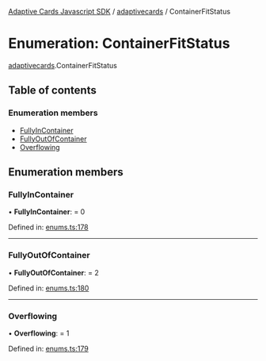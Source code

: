 [Adaptive Cards Javascript SDK](../README.md) / [adaptivecards](../modules/adaptivecards.md) / ContainerFitStatus

# Enumeration: ContainerFitStatus

[adaptivecards](../modules/adaptivecards.md).ContainerFitStatus

## Table of contents

### Enumeration members

- [FullyInContainer](adaptivecards.containerfitstatus.md#fullyincontainer)
- [FullyOutOfContainer](adaptivecards.containerfitstatus.md#fullyoutofcontainer)
- [Overflowing](adaptivecards.containerfitstatus.md#overflowing)

## Enumeration members

### FullyInContainer

• **FullyInContainer**: = 0

Defined in: [enums.ts:178](https://github.com/microsoft/AdaptiveCards/blob/0938a1f10/source/nodejs/adaptivecards/src/enums.ts#L178)

___

### FullyOutOfContainer

• **FullyOutOfContainer**: = 2

Defined in: [enums.ts:180](https://github.com/microsoft/AdaptiveCards/blob/0938a1f10/source/nodejs/adaptivecards/src/enums.ts#L180)

___

### Overflowing

• **Overflowing**: = 1

Defined in: [enums.ts:179](https://github.com/microsoft/AdaptiveCards/blob/0938a1f10/source/nodejs/adaptivecards/src/enums.ts#L179)
